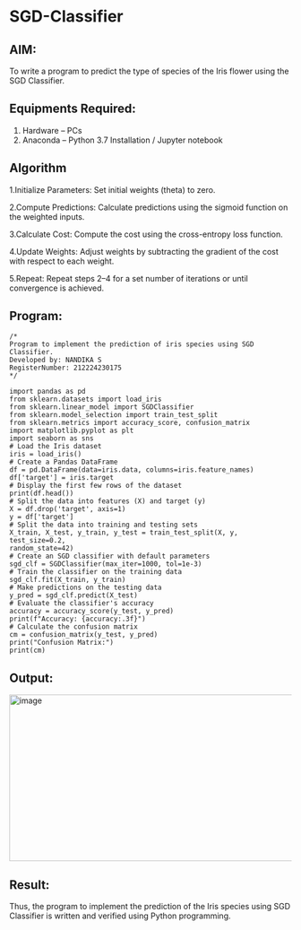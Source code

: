 # SGD-Classifier
## AIM:
To write a program to predict the type of species of the Iris flower using the SGD Classifier.

## Equipments Required:
1. Hardware – PCs
2. Anaconda – Python 3.7 Installation / Jupyter notebook

## Algorithm
1.Initialize Parameters: Set initial weights (theta) to zero.

2.Compute Predictions: Calculate predictions using the sigmoid function on the weighted inputs.

3.Calculate Cost: Compute the cost using the cross-entropy loss function.

4.Update Weights: Adjust weights by subtracting the gradient of the cost with respect to each weight.

5.Repeat: Repeat steps 2–4 for a set number of iterations or until convergence is achieved.

## Program:
```
/*
Program to implement the prediction of iris species using SGD Classifier.
Developed by: NANDIKA S
RegisterNumber: 212224230175
*/
```
    import pandas as pd
    from sklearn.datasets import load_iris
    from sklearn.linear_model import SGDClassifier
    from sklearn.model_selection import train_test_split
    from sklearn.metrics import accuracy_score, confusion_matrix
    import matplotlib.pyplot as plt
    import seaborn as sns
    # Load the Iris dataset
    iris = load_iris()
    # Create a Pandas DataFrame
    df = pd.DataFrame(data=iris.data, columns=iris.feature_names)
    df['target'] = iris.target
    # Display the first few rows of the dataset
    print(df.head())
    # Split the data into features (X) and target (y)
    X = df.drop('target', axis=1)
    y = df['target']
    # Split the data into training and testing sets
    X_train, X_test, y_train, y_test = train_test_split(X, y, test_size=0.2,
    random_state=42)
    # Create an SGD classifier with default parameters
    sgd_clf = SGDClassifier(max_iter=1000, tol=1e-3)
    # Train the classifier on the training data
    sgd_clf.fit(X_train, y_train)
    # Make predictions on the testing data
    y_pred = sgd_clf.predict(X_test)
    # Evaluate the classifier's accuracy
    accuracy = accuracy_score(y_test, y_pred)
    print(f"Accuracy: {accuracy:.3f}")
    # Calculate the confusion matrix
    cm = confusion_matrix(y_test, y_pred)
    print("Confusion Matrix:")
    print(cm)


## Output:
<img width="891" height="297" alt="image" src="https://github.com/user-attachments/assets/a0d63bbb-0009-4926-9240-c7f0be49576f" />


## Result:
Thus, the program to implement the prediction of the Iris species using SGD Classifier is written and verified using Python programming.
